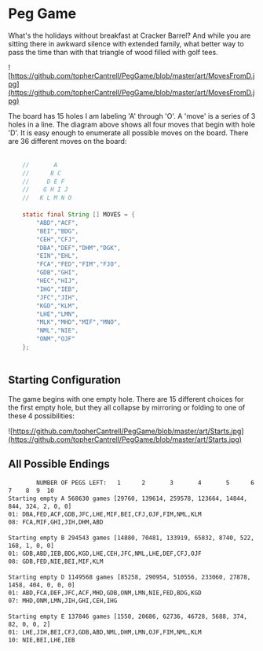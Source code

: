# Peg Game

What's the holidays without breakfast at Cracker Barrel? And while you are sitting there in awkward silence with
extended family, what better way to pass the time than with that triangle of wood filled with golf tees.

![https://github.com/topherCantrell/PegGame/blob/master/art/MovesFromD.jpg](https://github.com/topherCantrell/PegGame/blob/master/art/MovesFromD.jpg)

The board has 15 holes I am labeling 'A' through 'O'. A 'move' is a series of 3 holes in a line. The diagram above
shows all four moves that begin with hole 'D'. It is easy enough to enumerate all possible moves on the board. There
are 36 different moves on the board:

```java

    //       A
    //      B C
    //     D E F
    //    G H I J
    //   K L M N O
    
    static final String [] MOVES = {
        "ABD","ACF",
        "BEI","BDG",
        "CEH","CFJ",
        "DBA","DEF","DHM","DGK",
        "EIN","EHL",
        "FCA","FED","FIM","FJO",
        "GDB","GHI",
        "HEC","HIJ",
        "IHG","IEB",
        "JFC","JIH",
        "KGD","KLM",
        "LHE","LMN",
        "MLK","MHD","MIF","MNO",
        "NML","NIE",
        "ONM","OJF"
    };
    
```

## Starting Configuration

The game begins with one empty hole. There are 15 different choices for the first empty hole, but they all
collapse by mirroring or folding to one of these 4 possibilities:

![https://github.com/topherCantrell/PegGame/blob/master/art/Starts.jpg](https://github.com/topherCantrell/PegGame/blob/master/art/Starts.jpg)

## All Possible Endings

```
        NUMBER OF PEGS LEFT:   1      2       3       4       5      6    7    8  9  10
Starting empty A 568630 games [29760, 139614, 259578, 123664, 14844, 844, 324, 2, 0, 0]
01: DBA,FED,ACF,GDB,JFC,LHE,MIF,BEI,CFJ,OJF,FIM,NML,KLM
08: FCA,MIF,GHI,JIH,DHM,ABD

Starting empty B 294543 games [14880, 70481, 133919, 65832, 8740, 522, 168, 1, 0, 0]
01: GDB,ABD,IEB,BDG,KGD,LHE,CEH,JFC,NML,LHE,DEF,CFJ,OJF
08: GDB,FED,NIE,BEI,MIF,KLM

Starting empty D 1149568 games [85258, 290954, 510556, 233060, 27878, 1458, 404, 0, 0, 0]
01: ABD,FCA,DEF,JFC,ACF,MHD,GDB,ONM,LMN,NIE,FED,BDG,KGD
07: MHD,ONM,LMN,JIH,GHI,CEH,IHG

Starting empty E 137846 games [1550, 20686, 62736, 46728, 5688, 374, 82, 0, 0, 2]
01: LHE,JIH,BEI,CFJ,GDB,ABD,NML,DHM,LMN,OJF,FIM,NML,KLM
10: NIE,BEI,LHE,IEB
```



